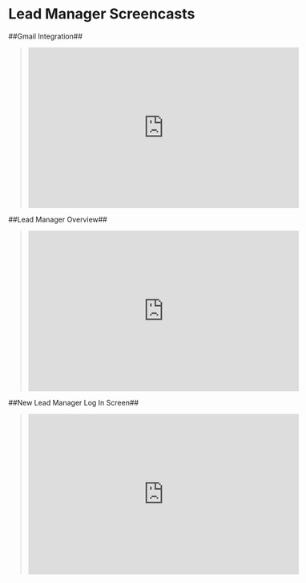 # Lead Manager Screencasts

##Gmail Integration##

> <iframe width="540" height="320" src="https://www.youtube.com/embed/6zTb-E3vJkA" frameborder="0" allowfullscreen></iframe>

##Lead Manager Overview##

> <iframe width="540" height="320" src="https://www.youtube.com/embed/atpS9QBuqNk" frameborder="0" allowfullscreen></iframe>

##New Lead Manager Log In Screen##

> <iframe width="540" height="320" src="https://www.youtube.com/embed/PVEss9KUvcs" frameborder="0" allowfullscreen></iframe>

